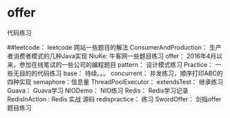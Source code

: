 # offer
代码练习


##leetcode：
    leetcode 网站一些题目的解法
ConsumerAndProduction：
    生产者消费者模式的几种Java实现
NiuKe:
    牛客网一些题目练习
offer：
    2016年4月以来，参加在线笔试的一些公司的编程题目
pattern：
    设计模式练习
Practice：
    一些无目的的代码练习
    base：
        待续。。。
    concurrent：
        并发练习，顺序打印ABC的四种实现
        semaphore：信息量
        ThreadPoolExecutor：
    extendsTest：
        继承练习
    Guava：
        Guava学习
    NIODemo：
        NIO练习
Redis：
    Redis学习记录
    RedisInAction :
        Redis 实战 源码
    redispractice：
        练习
SwordOffer：
    剑指offer题目练习
